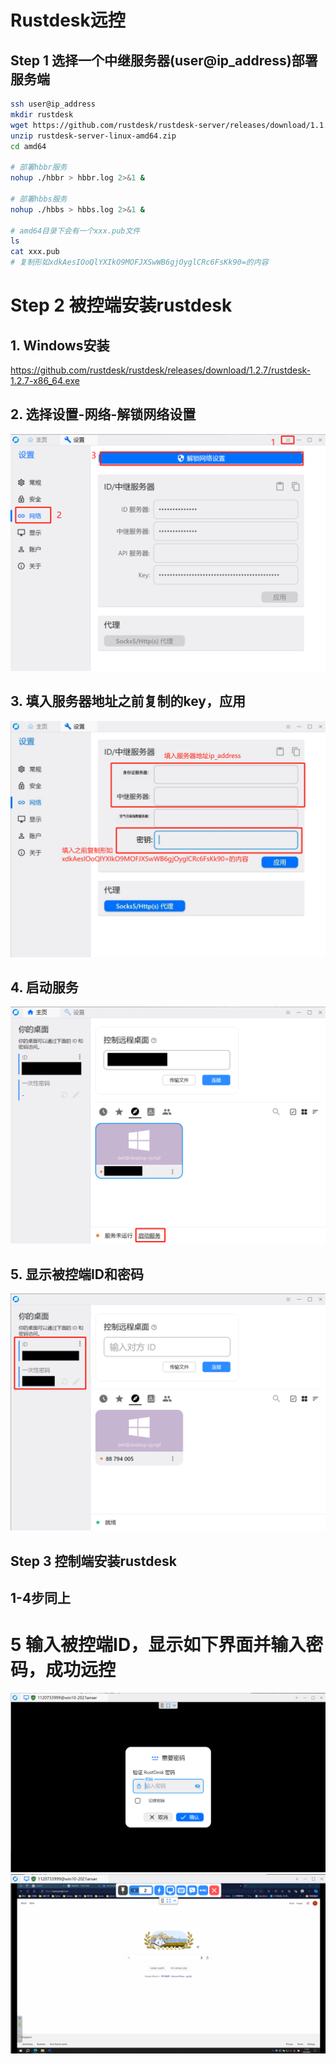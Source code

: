 # Rustdesk远控

## Step 1 选择一个中继服务器(user@ip_address)部署服务端
```bash
ssh user@ip_address
mkdir rustdesk
wget https://github.com/rustdesk/rustdesk-server/releases/download/1.1.11-1/rustdesk-server-linux-amd64.zip
unzip rustdesk-server-linux-amd64.zip
cd amd64

# 部署hbbr服务
nohup ./hbbr > hbbr.log 2>&1 &

# 部署hbbs服务
nohup ./hbbs > hbbs.log 2>&1 &

# amd64目录下会有一个xxx.pub文件
ls
cat xxx.pub
# 复制形如xdkAesIOoQlYXIkO9MOFJXSwWB6gjOyglCRc6FsKk90=的内容
```

# Step 2 被控端安装rustdesk

## 1. Windows安装
https://github.com/rustdesk/rustdesk/releases/download/1.2.7/rustdesk-1.2.7-x86_64.exe

## 2. 选择设置-网络-解锁网络设置
![](./1.png)

## 3. 填入服务器地址之前复制的key，应用
![](./2.png)

## 4. 启动服务
![](./3.png)

## 5. 显示被控端ID和密码
![](./4.png)

## Step 3 控制端安装rustdesk

## 1-4步同上

# 5 输入被控端ID，显示如下界面并输入密码，成功远控
![](./5.png)
![](./6.png)